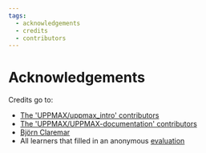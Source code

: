 ```yaml
---
tags:
  - acknowledgements
  - credits
  - contributors
---
```


# Acknowledgements

Credits go to:

- [The 'UPPMAX/uppmax_intro' contributors](https://github.com/UPPMAX/uppmax_intro/graphs/contributors)
- [The 'UPPMAX/UPPMAX-documentation' contributors](https://github.com/UPPMAX/UPPMAX-documentation/graphs/contributors)
- [Björn Claremar](https://github.com/bclaremar)
- All learners that filled in an anonymous [evaluation](../evaluation.md)
